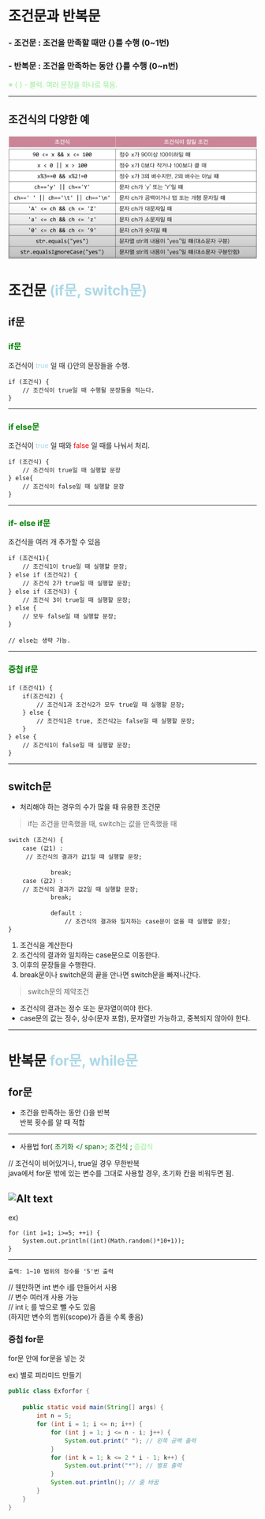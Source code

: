 # 조건문과 반복문
### - 조건문 : 조건을 만족할 때만 {}를 수행 (0~1번)  
### - 반복문 : 조건을 만족하는 동안 {}를 수행 (0~n번)


 <span style = "color:lightgreen">※ { } - 블럭. 여러 문장을 하나로 묶음.</span>

---
## 조건식의 다양한 예
![Alt text](<조건식의 다양한 예.JPG>)


# 조건문 <span style = "color:lightblue"> (if문, switch문) </span>
## if문


###   <span style = "color:green"> if문 </span>
조건식이 <span style = "color:lightblue"> true </span>일 때 {}안의 문장들을 수행.  

    if (조건식) {
        // 조건식이 true일 때 수행될 문장들을 적는다.
    }

---
###   <span style = "color:green"> if else문 </span>  
조건식이 <span style = "color:lightblue"> true </span>일 때와 <span style = "color:red"> false </span> 일 때를 나눠서 처리.  

    if (조건식) {
        // 조건식이 true일 때 실행할 문장
    } else{
        // 조건식이 false일 때 실행할 문장
    }

---

###    <span style = "color:green"> if- else if문 </span>  
조건식을 여러 개 추가할 수 있음

    if (조건식1){
        // 조건식1이 true일 때 실행할 문장;
    } else if (조건식2) {
        // 조건식 2가 true일 때 실행할 문장;
    } else if (조건식3) {
        // 조건식 3이 true일 때 실행할 문장;
    } else {
        // 모두 false일 때 실행할 문장;
    }  

    // else는 생략 가능.


---

###  <span style = "color:green"> 중첩 if문  </span>   



    if (조건식1) {
        if(조건식2) {
            // 조건식1과 조건식2가 모두 true일 때 실행할 문장;
        } else {
            // 조건식1은 true, 조건식2는 false일 때 실행할 문장;
        }
    } else {
        // 조건식1이 false일 때 실행할 문장;
    }
---

## switch문  
- 처리해야 하는 경우의 수가 많을 때 유용한 조건문  

> if는 조건을 만족했을 때, switch는 값을 만족했을 때  

    switch (조건식) {
        case (값1) :
         // 조건식의 결과가 값1일 때 실행할 문장;

                break;
        case (값2) : 
        // 조건식의 결과가 값2일 때 실행할 문장;
                break;

                default :
                    // 조건식의 결과와 일치하는 case문이 없을 때 실행할 문장;
    }

1. 조건식을 계산한다  
2. 조건식의 결과와 일치하는 case문으로 이동한다.  
3. 이후의 문장들을 수행한다.  
4. break문이나 switch문의 끝을 만나면 switch문을 빠져나간다.

>switch문의 제약조건  
- 조건식의 결과는 정수 또는 문자열이여야 한다.
- case문의 값는 정수, 상수(문자 포함), 문자열만 가능하고, 중복되지 않아야 한다.  


---



# 반복문 <span style = "color:lightblue"> for문, while문 </span>

## for문  
- 조건을 만족하는 동안 {}을 반복  
반복 횟수를 알 때 적합  
---
- 사용법
for(<span style = "color:darkgreen"> 초기화 </
span>; <span style = "color:green"> 조건식 </span>; <span style = "color:lightgreen"> 증감식 </span>

// 조건식이 비어있거나, true일 경우 무한반복  
java에서 for문 밖에 있는 변수를 그대로 사용할 경우, 초기화 칸을 비워두면 됨.  

![Alt text](../image/for%EB%AC%B8.JPG)
---
ex)  

    for (int i=1; i>=5; ++i) {
        System.out.println((int)(Math.random()*10+1));
    }
---
    출력: 1~10 범위의 정수를 '5'번 출력  

// 웬만하면 int 변수 i를 만들어서 사용  
// 변수 여러개 사용 가능  
// int i; 를 밖으로 뺄 수도 있음  
 (하지만 변수의 범위(scope)가 좁을 수록 좋음)  

### 중첩 for문  

for문 안에 for문을 넣는 것

ex) 별로 피라미드 만들기  
```java
public class Exforfor {

    public static void main(String[] args) {
        int n = 5;
        for (int i = 1; i <= n; i++) {
            for (int j = 1; j <= n - i; j++) {
                System.out.print(" "); // 왼쪽 공백 출력
            }
            for (int k = 1; k <= 2 * i - 1; k++) {
                System.out.print("*"); // 별표 출력
            }
            System.out.println(); // 줄 바꿈
        }
    }
}
```